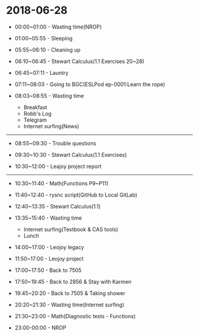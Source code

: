 # 2018-06-28

* 00:00~01:00 - Wasting time(NROP)

* 01:00~05:55 - Sleeping

* 05:55~06:10 - Cleaning up

* 06:10~06:45 - Stewart Calculus(1.1 Exercises 20~28)

* 06:45~07:11 - Launtry

* 07:11~08:03 - Going to BGC(ESLPod ep-0001:Learn the rope)

* 08:03~08:55 - Wasting time
  * Breakfast
  * Robb's Log
  * Telegram
  * Internet surfing(News)

---

* 08:55~09:30 - Trouble questions

* 09:30~10:30 - Stewart Calculus(1.1 Exercises)

* 10:30~12:00 - Leajoy project report

---

* 10:30~11:40 - Math(Functions P9~P11)

* 11:40~12:40 - rysnc script(GitHub to Local GitLab)

* 12:40~13:35 - Stewart Calculus(1.1)

* 13:35~15:40 - Wasting time
  * Internet surfing(Textbook & CAS tools)
  * Lunch

* 14:00~17:00 - Leojoy legacy

* 11:50~17:00 - Leojoy project

* 17:00~17:50 - Back to 7505

* 17:50~19:45 - Back to 2856 & Stay with Karmen

* 19:45~20:20 - Back to 7505 & Taking shower

* 20:20~21:30 - Wasting time(Internet surfing)

* 21:30~23:00 - Math(Diagnostic tests - Functions)

* 23:00-00:00 - NROP
